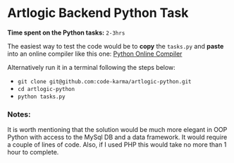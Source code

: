 # Artlogic Backend Python Task

**Time spent on the Python tasks:** `2-3hrs`

The easiest way to test the code would be to **copy** the `tasks.py` and **paste** into an online compiler like this one: [Python Online Compiler](https://www.programiz.com/python-programming/online-compiler/) 

Alternatively run it in a terminal following the steps below:

- `git clone git@github.com:code-karma/artlogic-python.git`
- `cd artlogic-python`
- `python tasks.py`

### Notes:

It is worth mentioning that the solution would be much more elegant in OOP Python with access to the MySql DB and a data framework. It would require a couple of lines of code. Also, if I used PHP this would take no more than 1 hour to complete. 


